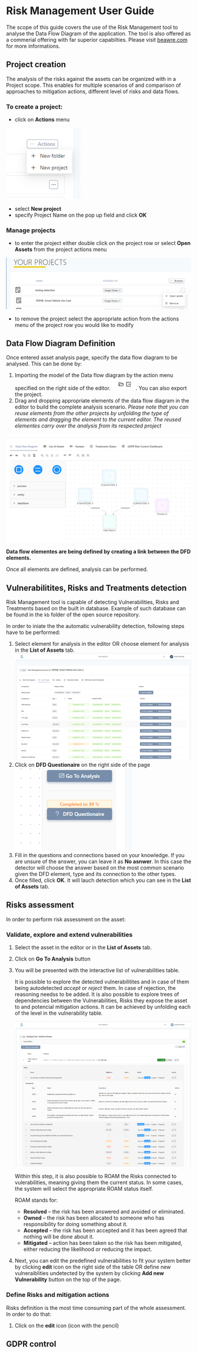 # Risk Management User Guide

The scope of this guide covers the use of the Risk Management tool to analyse the Data Flow Diagram of the application. The tool is also offered as a commerial offering with far superior capabilties. Please visit [beawre.com](https://beawre.com) for more informations.

## Project creation

The analysis of the risks against the assets can be organized with in a Project scope. This enables for multiple scenarios of and comparison of approaches to mitigation actions, different level of risks and data flows.

### To create a project:

- click on **Actions** menu

![newproject.png](newproject.png)

- select **New project**
- specify Project Name on the pop up field and click **OK**

### Manage projects

- to enter the project either double click on the project row or select **Open Assets** from the project actions menu

![yourprojects](yourprojects.png)

- to remove the project select the appropriate action from the actions menu of the project row you would like to modify

## Data Flow Diagram Definition

Once entered asset analysis page, specify the data flow diagram to be analysed. This can be done by:

1. Importing the model of the Data flow diagram by the action menu specified on the right side of the editor. ![import/export](saveExport.png). You can also export the project.
1. Drag and dropping appropriate elements of the data flow diagram in the editor to build the complete analysis scenario. _Please note that you can reuse elements from the other projects by unfolding the type of elements and dragging the element to the current editor. The reused elementes carry over the analysis from its respected project_

![dfd diagram](dfdDiagram.png)

**Data flow elementes are being defined by creating a link between the DFD elements.**

Once all elements are defined, analysis can be performed.

## Vulnerabilitites, Risks and Treatments detection

Risk Management tool is capable of detecting Vulnerabilities, Risks and Treatments based on the built in database. Example of such database can be found in the `kb` folder of the open source repository.

In order to iniate the the automatic vulnerability detection, following steps have to be performed:

1. Select element for analysis in the editor OR choose element for analysis in the **List of Assets** tab.
   ![list of assets](list_of_assets.png)
1. Click on **DFD Questionaire** on the right side of the page
   ![dfdQuestionaire](dfdQuestionaire.png)
1. Fill in the questions and connections based on your knowledge. If you are unsure of the answer, you can leave it as **No asnwer**. In this case the detector will choose the answer based on the most common scenario given the DFD element, type and its connection to the other types.
1. Once filled, click **OK**. It will lauch detection which you can see in the **List of Assets** tab.

## Risks assessment

In order to perform risk assessment on the asset:

### Validate, explore and extend vulnerabilities

1. Select the asset in the editor or in the **List of Assets** tab.
1. Click on **Go To Analysis** button
1. You will be presented with the interactive list of vulnerabilities table.

   It is possible to explore the detected vulnerabilitites and in case of them being autodetected _accept_ or _reject_ them. In case of rejection, the reasoning needss to be added. It is also possible to explore trees of dependencies between the Vulnerabilities, Risks they expose the asset to and potencial mitigation actions. It can be achieved by unfolding each of the level in the vulnerability table.

   ![list of vulnerabilities](listOfVulnerabilities.png)

   Within this step, it is also possible to ROAM the Risks connected to vulerabilities, meaning giving them the current status. In some cases, the system will select the appropriate ROAM status itself.

   ROAM stands for:

   - **Resolved** – the risk has been answered and avoided or eliminated.
   - **Owned** – the risk has been allocated to someone who has responsibility for doing something about it.
   - **Accepted** – the risk has been accepted and it has been agreed that nothing will be done about it.
   - **Mitigated** – action has been taken so the risk has been mitigated, either reducing the likelihood or reducing the impact.

1. Next, you can edit the predefined vulnerabilities to fit your system better by clicking **edit** icon on the right side of the table OR define new vulneraiblities undetected by the system by clicking **Add new Vulnerability** button on the top of the page.

### Define Risks and mitigation actions

Risks definition is the most time consuming part of the whole assessment. In order to do that:

1. Click on the **edit** icon (icon with the pencil)

## GDPR control

